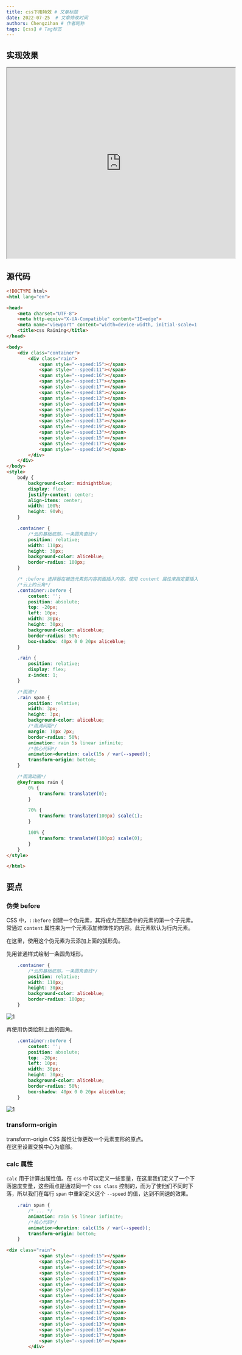 ```yaml
---
title: css下雨特效 # 文章标题
date: 2022-07-25  # 文章修改时间
authors: Chengzihan # 作者昵称
tags: [css] # Tag标签
---
```


## 实现效果

<iframe id="inlineFrameExample"
    title="Inline Frame Example"
    width="600"
    height="500"
    scrolling="no"
    src="https://codepen.io/Orange423/full/YzaxBjp">
</iframe>

## 源代码

```html
<!DOCTYPE html>
<html lang="en">

<head>
    <meta charset="UTF-8">
    <meta http-equiv="X-UA-Compatible" content="IE=edge">
    <meta name="viewport" content="width=device-width, initial-scale=1.0">
    <title>css Raining</title>
</head>

<body>
    <div class="container">
        <div class="rain">
            <span style="--speed:15"></span>
            <span style="--speed:11"></span>
            <span style="--speed:16"></span>
            <span style="--speed:17"></span>
            <span style="--speed:17"></span>
            <span style="--speed:18"></span>
            <span style="--speed:13"></span>
            <span style="--speed:14"></span>
            <span style="--speed:13"></span>
            <span style="--speed:11"></span>
            <span style="--speed:13"></span>
            <span style="--speed:19"></span>
            <span style="--speed:13"></span>
            <span style="--speed:15"></span>
            <span style="--speed:17"></span>
            <span style="--speed:16"></span>
        </div>
    </div>
</body>
<style>
    body {
        background-color: midnightblue;
        display: flex;
        justify-content: center;
        align-items: center;
        width: 100%;
        height: 90vh;
    }

    .container {
        /*云的基础底部，一条圆角直线*/
        position: relative;
        width: 110px;
        height: 30px;
        background-color: aliceblue;
        border-radius: 100px;
    }

    /* :before 选择器在被选元素的内容前面插入内容。使用 content 属性来指定要插入的内容。 */
    /*云上的云角*/
    .container::before {
        content: '';
        position: absolute;
        top: -20px;
        left: 10px;
        width: 30px;
        height: 30px;
        background-color: aliceblue;
        border-radius: 50%;
        box-shadow: 40px 0 0 20px aliceblue;
    }

    .rain {
        position: relative;
        display: flex;
        z-index: 1;
    }

    /*雨滴*/
    .rain span {
        position: relative;
        width: 3px;
        height: 3px;
        background-color: aliceblue;
        /*雨滴间距*/
        margin: 10px 2px;
        border-radius: 50%;
        animation: rain 5s linear infinite;
        /*核心代码*/
        animation-duration: calc(15s / var(--speed));
        transform-origin: bottom;
    }

    /*雨滴动画*/
    @keyframes rain {
        0% {
            transform: translateY(0);
        }

        70% {
            transform: translateY(100px) scale(1);
        }

        100% {
            transform: translateY(100px) scale(0);
        }
    }
</style>

</html>
```

## 要点

### 伪类 before

CSS 中，`::before` 创建一个伪元素，其将成为匹配选中的元素的第一个子元素。常通过 `content` 属性来为一个元素添加修饰性的内容。此元素默认为行内元素。  

在这里，使用这个伪元素为云添加上面的弧形角。  

先用普通样式绘制一条圆角矩形。  

```css
    .container {
        /*云的基础底部，一条圆角直线*/
        position: relative;
        width: 110px;
        height: 30px;
        background-color: aliceblue;
        border-radius: 100px;
    }
```

![1](https://jetzihan-img.oss-cn-beijing.aliyuncs.com/blog/20220726140934.png)  

再使用伪类绘制上面的圆角。  

```css
    .container::before {
        content: '';
        position: absolute;
        top: -20px;
        left: 10px;
        width: 30px;
        height: 30px;
        background-color: aliceblue;
        border-radius: 50%;
        box-shadow: 40px 0 0 20px aliceblue;
    }
```

![1](https://jetzihan-img.oss-cn-beijing.aliyuncs.com/blog/20220726141032.png)  

### transform-origin

transform-origin CSS 属性让你更改一个元素变形的原点。  
在这里设置变换中心为底部。  

### calc 属性

`calc` 用于计算出属性值。在 `css` 中可以定义一些变量，在这里我们定义了一个下落速度变量，这些雨点是通过同一个 `css class` 控制的，而为了使他们不同时下落，所以我们在每行 `span` 中重新定义这个 `--speed` 的值，达到不同速的效果。  

```css
    .rain span {
        /* ... */
        animation: rain 5s linear infinite;
        /*核心代码*/
        animation-duration: calc(15s / var(--speed));
        transform-origin: bottom;
    }
```

```html
<div class="rain">
            <span style="--speed:15"></span>
            <span style="--speed:11"></span>
            <span style="--speed:16"></span>
            <span style="--speed:17"></span>
            <span style="--speed:17"></span>
            <span style="--speed:18"></span>
            <span style="--speed:13"></span>
            <span style="--speed:14"></span>
            <span style="--speed:13"></span>
            <span style="--speed:11"></span>
            <span style="--speed:13"></span>
            <span style="--speed:19"></span>
            <span style="--speed:13"></span>
            <span style="--speed:15"></span>
            <span style="--speed:17"></span>
            <span style="--speed:16"></span>
        </div>
```
